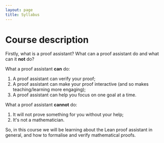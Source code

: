 ```yaml
---
layout: page
title: Syllabus
---
```


# Course description
Firstly, what is a proof assistant? What can a proof assistant do and what can it **not** do?

What a proof assistant **can** do:
1. A proof assistant can verify your proof;
2. A proof assistant can make your proof interactive (and so makes teaching/learning more engaging);
3. A proof assistant can help you focus on one goal at a time.

What a proof assistant **cannot** do:
1. It will not prove something for you without your help;
2. It's not a mathematician.

So, in this course we will be learning about the Lean proof assistant in general, and how to formalise and verify mathematical proofs.

